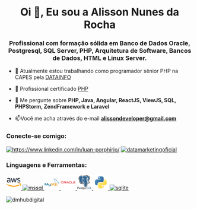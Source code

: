 <h1 align="center">Oi 👋, Eu sou a Alisson Nunes da Rocha</h1>
<h3 align="center">Profissional com formação sólida em Banco de Dados Oracle, Postgresql, SQL Server, PHP, Arquitetura de Software, Bancos de Dados, HTML e Linux Server.</h3>

- 🔭 Atualmente estou trabalhando como programador sênior PHP na CAPES pela [DATAINFO](https://www.datainfo.inf.br)

- 🌱 Profissional certificado [PHP](https://www.zend-zce.com/en/yellow-pages/ZEND023956)

- 💬 Me pergunte sobre **PHP, Java, Angular, ReactJS, ViewJS, SQL, PHPStorm, ZendFramework e Laravel**

- 📫Você me acha através do e-mail **alissondeveloper@gmail.com**

<h3 align="left">Conecte-se comigo:</h3>
<p align="left">
<a href="https://www.linkedin.com/in/alisson-nunes-da-rocha-93b69417" target="blank"><img align="center" src="https://raw.githubusercontent.com/rahuldkjain/github-profile-readme-generator/master/src/images/icons/Social/linked-in-alt.svg" alt="https://www.linkedin.com/in/luan-porphirio/" height="30" width="40" /></a>
<a href="https://www.instagram.com/alissondeveloper" target="blank"><img align="center" src="https://raw.githubusercontent.com/rahuldkjain/github-profile-readme-generator/master/src/images/icons/Social/instagram.svg" alt="datamarketingoficial" height="30" width="40" /></a>
</p>

<h3 align="left">Linguagens e Ferramentas:</h3>
<p align="left"> <a href="https://aws.amazon.com" target="_blank"> <img src="https://raw.githubusercontent.com/devicons/devicon/master/icons/amazonwebservices/amazonwebservices-original-wordmark.svg" alt="aws" width="40" height="40"/> </a> <a href="https://www.microsoft.com/en-us/sql-server" target="_blank"> <img src="https://www.svgrepo.com/show/303229/microsoft-sql-server-logo.svg" alt="mssql" width="40" height="40"/> </a> <a href="https://www.mysql.com/" target="_blank"> <img src="https://raw.githubusercontent.com/devicons/devicon/master/icons/mysql/mysql-original-wordmark.svg" alt="mysql" width="40" height="40"/> </a> <a href="https://www.oracle.com/" target="_blank"> <img src="https://raw.githubusercontent.com/devicons/devicon/master/icons/oracle/oracle-original.svg" alt="oracle" width="40" height="40"/> </a> <a href="https://www.postgresql.org" target="_blank"> <img src="https://raw.githubusercontent.com/devicons/devicon/master/icons/postgresql/postgresql-original-wordmark.svg" alt="postgresql" width="40" height="40"/> </a> <a href="https://www.python.org" target="_blank"> <img src="https://raw.githubusercontent.com/devicons/devicon/master/icons/python/python-original.svg" alt="python" width="40" height="40"/> </a> <a href="https://www.sqlite.org/" target="_blank"> <img src="https://www.vectorlogo.zone/logos/sqlite/sqlite-icon.svg" alt="sqlite" width="40" height="40"/> </a> </p>

<p><img align="center" src="https://github-readme-stats.vercel.app/api/top-langs?username=dmhubdigital&show_icons=true&locale=en&layout=compact" alt="dmhubdigital" /></p>
